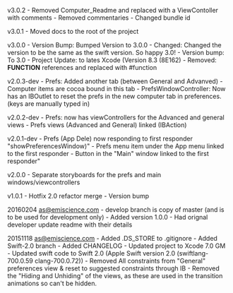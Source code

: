 v3.0.2
    - Removed Computer_Readme and replaced with a ViewContoller with comments
    - Removed commentaries
    - Changed bundle id

v3.0.1
    - Moved docs to the root of the project

v3.0.0
    - Version Bump: Bumped Version to 3.0.0
    - Changed: Changed the version to be the same as the swift version. So happy 3.0!
    - Version bump: To 3.0
    - Project Update: to lates Xcode (Version 8.3 (8E162)
    - Removed: __FUNCTION__ references and replaced with #function

v2.0.3-dev
    - Prefs: Added another tab (between General and Advanved) - Computer
                    items are cocoa bound in this tab
    - PrefsWindowController: Now has an IBOutlet to reset the prefs in the new
                    computer tab in preferences. (keys are manually typed in)

v2.0.2-dev
    - Prefs: now has viewControllers for the Advanced and general views
    - Prefs views (Advanced and General) linked (IBAction)

v2.0.1-dev
    - Prefs (App Dele) now responding to first responder
            "showPreferencesWindow)"
    - Prefs menu item under the App menu linked to the first responder
    - Button in the "Main" window linked to the first responder"

v2.0.0
    - Separate storyboards for the prefs and main windows/viewcontrollers

v1.0.1
    - Hotfix 2.0 refactor merge
    - Version bump


20160204 as@emiscience.com
    - develop branch is copy of master (and is to be used for development only)
    - Added version 1.0.0
    - Had orignal developer update readme with their details


20151118 as@emiscience.com
    - Added .DS_STORE to .gitignore
    - Added Swift-2.0 branch
    - Added CHANGELOG
    - Updated project to Xcode 7.0 GM
    - Updated swift code to Swift 2.0 (Apple Swift version 2.0 (swiftlang-700.0.59 clang-700.0.72))
    - Removed All constraints from "General" preferences view & reset to suggested constraints through IB
    - Removed the "Hiding and Unhiding" of the views, as these are used in the transition animations so can't be hidden.
